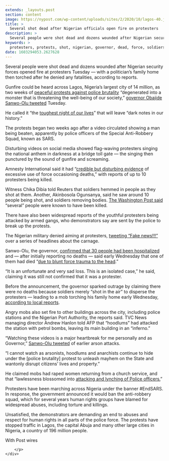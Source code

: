 ```yaml
--- 
extends: _layouts.post 
section: content 
image: https://nypost.com/wp-content/uploads/sites/2/2020/10/lagos-40.jpg?quality=90&strip=all&w=1200 
title: > 
  Several shot dead after Nigerian officials open fire on protesters 
description: > 
  Several people were shot dead and dozens wounded after Nigerian security forces opened fire at protesters Tuesday — with a politician’s family home then torched after he denied any fatalities, according to reports.Amnesty International said it had “credible but disturbing evidence of excessive use of force occasioning deaths,” with reports of up to 10 protesters being killed.Another, Akinbosola Ogunsanya, said he saw around 10 people being shot, and soldiers removing bodies.There have also been widespread reports of the youthful protesters being attacked by armed gangs, who demonstrators say are sent by the police to break up the protests.Angry mobs also set fire to other buildings across the city, including police stations and the Nigerian Port Authority, the reports said. 
keywords: > 
  protesters, protests, shot, nigerian, governor, dead, force, soldiers, reports, open, officials, widespread, deaths 
date: 1603294053.2627628 
--- 
```

<div><p>Several people were shot dead and dozens wounded after Nigerian security forces opened fire at protesters Tuesday &#8212; with a politician&#8217;s family home then torched after he denied any fatalities, according to reports.</p>
<p>Gunfire could be heard across Lagos, Nigeria&#8217;s largest city of 14 million, as two weeks of <a href="https://nypost.com/2020/10/14/more-nigerian-protests-against-police-brutality-as-reforms-fail-to-convince/">peaceful protests against police brutality</a> &#8220;degenerated into a monster that is threatening the well-being of our society,&#8221; <a href="https://twitter.com/jidesanwoolu/status/1318504576937578497" rel="noopener noreferrer" target="_blank">governor Obajide Sanwo-Olu tweeted</a> Tuesday.</p>
<p>He called it &#8220;the <a href="https://twitter.com/jidesanwoolu/status/1318744600106905601" rel="noopener noreferrer" target="_blank">toughest night of our lives</a>&#8221; that will leave &#8220;dark notes in our history.&#8221;</p>
<p>The protests began two weeks ago after a video circulated showing a man being beaten, apparently by police officers of the Special Anti-Robbery Squad, known as SARS.</p>
<p>Disturbing videos on social media showed flag-waving protesters singing the national anthem in darkness at a bridge toll gate &#8212; the singing then punctured by the sound of gunfire and screaming.</p>
<p>Amnesty International said it had &#8220;<a href="https://twitter.com/AmnestyNigeria/status/1318644162200293376" rel="noopener noreferrer" target="_blank">credible but disturbing evidence</a> of excessive use of force occasioning deaths,&#8221; with reports of up to 10 protesters being killed.</p>
<p>Witness Chika Dibia told Reuters that soldiers hemmed in people as they shot at them. Another, Akinbosola Ogunsanya, said he saw around 10 people being shot, and soldiers removing bodies. <a href="https://www.washingtonpost.com/world/nigerian-protesters-say-security-forces-fired-on-them-amid-growing-global-outrage/2020/10/21/3b6dd1f6-1375-11eb-a258-614acf2b906d_story.html" rel="noopener noreferrer" target="_blank">The Washington Post said</a> &#8220;several&#8221; people were known to have been killed.</p>
<p>There have also been widespread reports of the youthful protesters being attacked by armed gangs, who demonstrators say are sent by the police to break up the protests.</p>
 
<p>The Nigerian military denied aiming at protesters, <a href="https://twitter.com/HQNigerianArmy/status/1318703160110829568" rel="noopener noreferrer" target="_blank">tweeting &#8220;Fake news!!!&#8221;</a> over a series of headlines about the carnage.</p>
<p>Sanwo-Olu, the governor, <a href="https://twitter.com/jidesanwoolu/status/1318746882366164994" rel="noopener noreferrer" target="_blank">confirmed that 30 people had been hospitalized</a> and &#8212; after initially reporting no deaths &#8212; said early Wednesday that one of them had died &#8220;<a href="https://twitter.com/jidesanwoolu/status/1318862090833174530" rel="noopener noreferrer" target="_blank">due to blunt force trauma to the head</a>.&#8221;</p>
<p>&#8220;It is an unfortunate and very sad loss. This is an isolated case,&#8221; he said, claiming it was still not confirmed that it was a protester.</p>
<p>Before the announcement, the governor sparked outrage by claiming there were no deaths because soldiers merely &#8220;shot in the air&#8221; to disperse the protesters &#8212; leading to a mob torching his family home early Wednesday, <a href="https://newsng.com.ng/breaking-lagos-youths-burn-down-gov-sanwo-olus-mothers-house-video/" rel="noopener noreferrer" target="_blank">according to local reports</a>.</p>
<p>Angry mobs also set fire to other buildings across the city, including police stations and the Nigerian Port Authority, the reports said. TVC News managing director Andrew Hanlon told AFP that &#8220;hoodlums&#8221; had attacked the station with petrol bombs, leaving its main building in an &#8220;inferno.&#8221;</p>
 
<p>&#8220;Watching these videos is a major heartbreak for me personally and as Governor,&#8221; <a href="https://twitter.com/jidesanwoolu/status/1318586462485479425" rel="noopener noreferrer" target="_blank">Sanwo-Olu tweeted</a> of earlier arson attacks.</p>
<p>&#8220;I cannot watch as arsonists, hoodlums and anarchists continue to hide under the [police brutality] protest to unleash mayhem on the State and wantonly disrupt citizens&#8217; lives and property.&#8221;</p>
<p>He claimed mobs had raped women returning from a church service, and that &#8220;lawlessness blossomed into <a href="https://twitter.com/jidesanwoolu/status/1318888390830530561" rel="noopener noreferrer" target="_blank">attacking and lynching of Police officers.</a>&#8221;</p>
<p>Protesters have been marching across Nigeria under the banner #EndSARS. In response, the government announced it would ban the anti-robbery squad, which for several years human rights groups have blamed for widespread abuses, including torture and killings.</p>
<p>Unsatisfied, the demonstrators are demanding an end to abuses and respect for human rights in all parts of the police force. The protests have stopped traffic in Lagos, the capital Abuja and many other large cities in Nigeria, a country of 196 million people.</p>
<p>With Post wires</p>
	<p class="nyp-brightcove-player nypost-brightcove-player">
			
			
		</p>
	</div>
